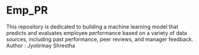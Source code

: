 # Emp_PR
This repository is dedicated to building a machine learning model that predicts and evaluates employee performance based on a variety of data sources, including past performance, peer reviews, and manager feedback.
Author : Jyotirmay Shrestha